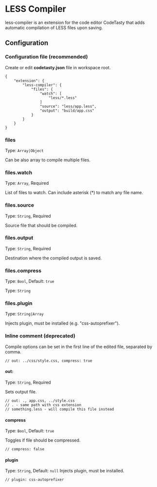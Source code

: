 # LESS Compiler

less-compiler is an extension for the code editor CodeTasty that adds automatic compilation of LESS files upon saving.

## Configuration

### Configuration file (recommended)

Create or edit **codetasty.json** file in workspace root.

```
{
    "extension": {
        "less-compiler": {
            "files": {
                "watch": [
                    "less/*.less"
                ]
                "source": "less/app.less",
                "output": "build/app.css"
            }
        }
    }
}
```

### files
Type: `Array|Object`

Can be also array to compile multiple files.

### files.watch
Type: `Array`, Required

List of files to watch. Can include asterisk (*) to match any file name.

### files.source
Type: `String`, Required

Source file that should be compiled.

### files.output
Type: `String`, Required

Destination where the compiled output is saved.

### files.compress
Type: `Bool`, Default: `true`

Type: `String`

### files.plugin
Type: `String|Array`

Injects plugin, must be installed (e.g. "css-autoprefixer").

### Inline comment (deprecated)

Compile options can be set in the first line of the edited file, separated by comma.

    // out: ../css/style.css, compress: true

#### out:
Type: `String`, Required

Sets output file.

    // out: ., app.css, ../style.css
    // . - same path with css extension
    // something.less - will compile this file instead

#### compress
Type: `Bool`, Default: `true`

Toggles if file should be compressed.

    // compress: false

#### plugin
Type: `String`, Default: `null`
Injects plugin, must be installed.

    // plugin: css-autoprefixer